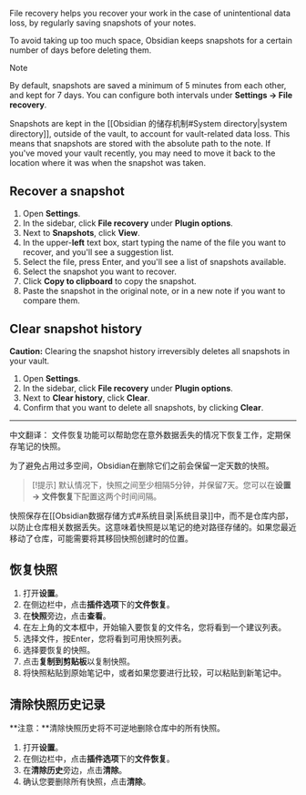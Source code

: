 File recovery helps you recover your work in the case of unintentional data loss, by regularly saving snapshots of your notes.

To avoid taking up too much space, Obsidian keeps snapshots for a certain number of days before deleting them.

> [!note] 
> By default, snapshots are saved a minimum of 5 minutes from each other, and kept for 7 days. You can configure both intervals under **Settings → File recovery**.

Snapshots are kept in the [[Obsidian 的储存机制#System directory|system directory]], outside of the vault, to account for vault-related data loss. This means that snapshots are stored with the absolute path to the note. If you've moved your vault recently, you may need to move it back to the location where it was when the snapshot was taken.

## Recover a snapshot

1. Open **Settings**.
2. In the sidebar, click **File recovery** under **Plugin options**.
3. Next to **Snapshots**, click **View**.
4. In the upper-**left** text box, start typing the name of the file you want to recover, and you'll see a suggestion list. 
5. Select the file, press Enter, and you'll see a list of snapshots available.
6. Select the snapshot you want to recover.
7. Click **Copy to clipboard** to copy the snapshot.
8. Paste the snapshot in the original note, or in a new note if you want to compare them.

## Clear snapshot history

**Caution:** Clearing the snapshot history irreversibly deletes all snapshots in your vault.

1. Open **Settings**.
2. In the sidebar, click **File recovery** under **Plugin options**.
3. Next to **Clear history**, click **Clear**.
4. Confirm that you want to delete all snapshots, by clicking **Clear**.


---

中文翻译：
文件恢复功能可以帮助您在意外数据丢失的情况下恢复工作，定期保存笔记的快照。

为了避免占用过多空间，Obsidian在删除它们之前会保留一定天数的快照。

> [!提示]
> 默认情况下，快照之间至少相隔5分钟，并保留7天。您可以在**设置 → 文件恢复**下配置这两个时间间隔。

快照保存在[[Obsidian数据存储方式#系统目录|系统目录]]中，而不是仓库内部，以防止仓库相关数据丢失。这意味着快照是以笔记的绝对路径存储的。如果您最近移动了仓库，可能需要将其移回快照创建时的位置。

## 恢复快照

1. 打开**设置**。
2. 在侧边栏中，点击**插件选项**下的**文件恢复**。
3. 在**快照**旁边，点击**查看**。
4. 在左上角的文本框中，开始输入要恢复的文件名，您将看到一个建议列表。
5. 选择文件，按Enter，您将看到可用快照列表。
6. 选择要恢复的快照。
7. 点击**复制到剪贴板**以复制快照。
8. 将快照粘贴到原始笔记中，或者如果您要进行比较，可以粘贴到新笔记中。

## 清除快照历史记录

**注意：**清除快照历史将不可逆地删除仓库中的所有快照。

1. 打开**设置**。
2. 在侧边栏中，点击**插件选项**下的**文件恢复**。
3. 在**清除历史**旁边，点击**清除**。
4. 确认您要删除所有快照，点击**清除**。
